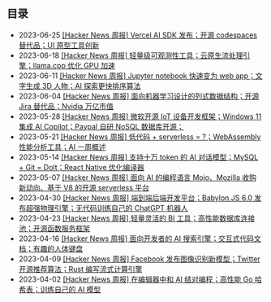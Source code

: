 ## 目录

- 2023-06-25 [[Hacker News 周报]  Vercel AI SDK 发布；开源 codespaces 替代品；UI 原型工具创新](./2023-06-Hacker-News.md) 
- 2023-06-18 [[Hacker News 周报] 轻量级可观测性工具；云原生流处理引擎；llama.cpp 优化 GPU 加速](./2023-06-Hacker-News.md) 
- 2023-06-11 [[Hacker News 周报] Jupyter notebook 快速变为 web app；文字生成 3D 人物；AI 探索更快排序算法](./2023-06-Hacker-News.md) 
- 2023-06-04 [[Hacker News 周报] 面向机器学习设计的列式数据结构；开源 Jira 替代品；Nvidia 万亿市值](./2023-06-Hacker-News.md) 
- 2023-05-28 [[Hacker News 周报] 微软开源 IoT 设备开发框架；Windows 11 集成 AI Copilot；Paypal 自研 NoSQL 数据库开源；](./2023-05-Hacker-News.md) 
- 2023-05-21 [[Hacker News 周报] 低代码 + serverless = ?；WebAssembly 性能分析工具；AI 一周概述](./2023-05-Hacker-News.md) 
- 2023-05-14 [[Hacker News 周报] 支持十万 token 的 AI 对话模型；MySQL + Git = Dolt；React Native 优化编译器](./2023-05-Hacker-News.md) 
- 2023-05-07 [[Hacker News 周报] 面向 AI 的编程语言 Mojo、Mozilla 收购新动向、基于 V8 的开源 serverless 平台](./2023-05-Hacker-News.md) 
- 2023-04-30 [[Hacker News 周报] 端到端后端开发平台；Babylon.JS 6.0 发布超强物理引擎；无代码训练自己的 ChatGPT 机器人](./2023-04-Hacker-News.md) 
- 2023-04-23 [[Hacker News 周报] 轻量灵活的 BI 工具；高性能数据库连接池；开源函数服务框架](./2023-04-Hacker-News.md) 
- 2023-04-16 [[Hacker News 周报] 面向开发者的 AI 搜索引擎；交互式代码文档；有趣的人体键盘](./2023-04-Hacker-News.md) 
- 2023-04-09 [[Hacker News 周报] Facebook 发布图像识别新模型；Twitter 开源推荐算法；Rust 编写流式计算引擎](./2023-04-Hacker-News.md) 
- 2023-04-02 [[Hacker News 周报] 在编辑器中和 AI 结对编程；高性能 Go 哈希表；训练自己的 AI 模型](./2023-04-Hacker-News.md) 
